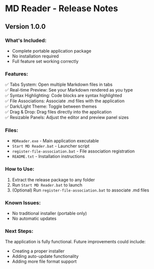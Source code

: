 # MD Reader - Release Notes

## Version 1.0.0

### What's Included:
- Complete portable application package
- No installation required
- Full feature set working correctly

### Features:
✅ Tabs System: Open multiple Markdown files in tabs  
✅ Real-time Preview: See your Markdown rendered as you type  
✅ Syntax Highlighting: Code blocks are syntax highlighted  
✅ File Associations: Associate .md files with the application  
✅ Dark/Light Theme: Toggle between themes  
✅ Drag & Drop: Drag files directly into the application  
✅ Resizable Panels: Adjust the editor and preview panel sizes  

### Files:
- `MDReader.exe` - Main application executable
- `Start MD Reader.bat` - Launcher script
- `register-file-association.bat` - File association registration
- `README.txt` - Installation instructions

### How to Use:
1. Extract the release package to any folder
2. Run `Start MD Reader.bat` to launch
3. (Optional) Run `register-file-association.bat` to associate .md files

### Known Issues:
- No traditional installer (portable only)
- No automatic updates

### Next Steps:
The application is fully functional. Future improvements could include:
- Creating a proper installer
- Adding auto-update functionality
- Adding more file format support